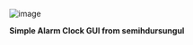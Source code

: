 ![image](https://github.com/semihdursungul/python_source_codes/assets/114025283/3f766753-c68d-42d3-915e-ffbe31425c39)


**Simple Alarm Clock GUI from semihdursungul**

